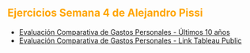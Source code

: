 
<h2 style="color:#FFA500"> Ejercicios Semana 4 de Alejandro Pissi </h2>

* [Evaluación Comparativa de Gastos Personales - Últimos 10 años](https://apissi.github.io/infovis/s4/tableausem4.html)
* [Evaluación Comparativa de Gastos Personales - Link Tableau Public](https://public.tableau.com/views/ITBA-TrabajoCABD-VisualizacinInformacin/Dashboard1?:language=es-ES&publish=yes&:display_count=n&:origin=viz_share_link)


